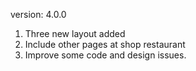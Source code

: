 version: 4.0.0

1. Three new layout added
2. Include other pages at shop restaurant
3. Improve some code and design issues.
